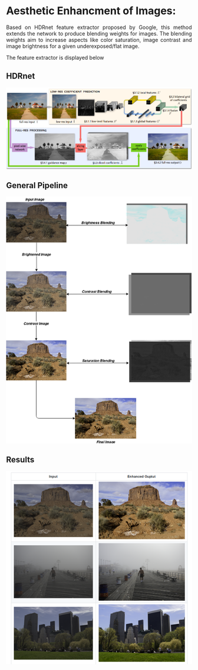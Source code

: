 # Aesthetic Enhancment of Images:
<p align="justify">
Based on HDRnet feature extractor proposed by Google, this method extends the network to produce blending weights for images. The blending weights aim to increase aspects like color saturation, image contrast and image brightness for a given underexposed/flat image.
</p>
The feature extractor is displayed below

## HDRnet

![](hdrnet.png)

## General Pipeline

![](aesthetic_samples/aesthetic.png)

## Results
![](aesthetic_samples/samples.png)

